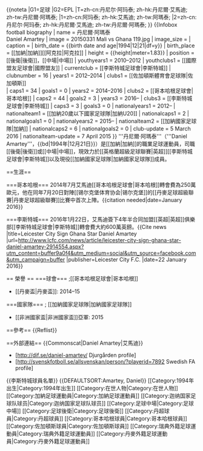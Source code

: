 {{noteta
|G1=足球
|G2=EPL
|T=zh-cn:丹尼尔·阿玛泰; zh-hk:丹尼爾·艾馬迪; zh-tw:丹尼爾·阿瑪泰;
|1=zh-cn:阿玛泰; zh-hk:艾馬迪; zh-tw:阿瑪泰;
|2=zh-cn:丹尼尔·阿玛泰; zh-hk:丹尼爾·艾馬迪; zh-tw:丹尼爾·阿瑪泰;
}}
{{Infobox football biography
| name                = 丹尼爾·阿瑪泰<br />Daniel Amartey
| image               = 20150331 Mali vs Ghana 119.jpg
| image_size          =
| caption             =
| birth_date          = {{birth date and age|1994|12|21|df=y}}
| birth_place         = [[加納|加納]][[阿克拉|阿克拉]]
| height              = {{height|meter=1.83}}
| position            = [[後衛|後衛]]，[[中場|中場]]
| youthyears1         = 2010–2012
| youthclubs1         = [[國際盟友足球會|國際盟友]]
| currentclub         = [[李斯特城足球會|李斯特城]]
| clubnumber          = 16
| years1              = 2012–2014
| clubs1              = [[佐加頓斯體育會足球隊|佐加頓斯]]  
| caps1               = 34
| goals1              = 0
| years2              = 2014–2016
| clubs2              = [[哥本哈根足球會|哥本哈根]]
| caps2               = 44
| goals2              = 3
| years3              = 2016–
| clubs3              = [[李斯特城足球會|李斯特城]]
| caps3               = 3
| goals3              = 0
| nationalyears1      = 2012–
| nationalteam1       = [[加納20歲以下國家足球隊|加納U20]]
| nationalcaps1       = 2
| nationalgoals1      = 0
| nationalyears2      = 2015–
| nationalteam2       = [[加納國家足球隊|加納]]
| nationalcaps2       = 6
| nationalgoals2      = 0
| club-update         = 5 March 2016
| nationalteam-update = 7 April 2015
}}
'''丹尼爾‧阿瑪泰'''（'''Daniel Amartey'''，{{bd|1994年|12月21日}}）是[[加納|加納]]的職業足球運動員，司職[[後衛|後衛]]或[[中場|中場]]，現效力於[[英格蘭超級足球聯賽|英超]][[李斯特城足球會|李斯特城]]以及現役[[加納國家足球隊|加納國家足球隊]]成員。

==生涯==

===哥本哈根===
2014年7月艾馬迪[[哥本哈根足球會|哥本哈根]]轉會費為250萬歐元，他在同年7月20日對陣[[锡尔克堡体育协会|锡尔克堡]]的[[丹麥足球超級聯賽|丹麥足球超級聯賽]]比賽中首次上陣。{{citation needed|date=January 2016}}

===李斯特城===
2016年1月22日，艾馬迪簽下4年半合同加盟[[英超|英超]]俱樂部[[李斯特城足球會|李斯特城]]轉會費大約600萬英鎊。<ref>{{Cite news |title=Leicester City Sign Ghana Star Daniel Amartey |url=http://www.lcfc.com/news/article/leicester-city-sign-ghana-star-daniel-amartey-2914554.aspx?utm_content=buffer9a0f4&utm_medium=social&utm_source=facebook.com&utm_campaign=buffer |publisher=Leicester City F.C. |date=22 January 2016}}</ref>

== 榮譽 ==
===球會===
;[[哥本哈根足球會|哥本哈根]]
* [[丹麥盃|丹麥盃]]: 2014–15

===國家隊===
; [[加納國家足球隊|加納國家足球隊]]
* [[非洲國家盃|非洲國家盃]]亞軍: 2015

==參考==
{{Reflist}}

==外部連結==
{{Commonscat|Daniel Amartey|艾馬迪}}
* [http://dif.se/daniel-amartey/ Djurgården profile]
* [http://svenskfotboll.se/allsvenskan/person/?playerid=7892 Swedish FA profile]

{{李斯特城球員名單}}
{{DEFAULTSORT:Amartey, Daniel}}
[[Category:1994年出生|Category:1994年出生]]
[[Category:在世人物|Category:在世人物]]
[[Category:加納足球運動員|Category:加納足球運動員]]
[[Category:迦纳国家足球队球员|Category:迦纳国家足球队球员]]
[[Category:足球中場|Category:足球中場]]
[[Category:足球後衛|Category:足球後衛]]
[[Category:丹超球員|Category:丹超球員]]
[[Category:哥本哈根球員|Category:哥本哈根球員]]
[[Category:佐加頓斯球員|Category:佐加頓斯球員]]
[[Category:瑞典外籍足球運動員|Category:瑞典外籍足球運動員]]
[[Category:丹麥外籍足球運動員|Category:丹麥外籍足球運動員]]